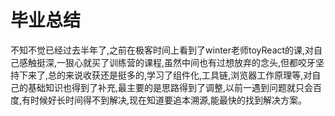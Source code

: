  # 毕业总结
 不知不觉已经过去半年了,之前在极客时间上看到了winter老师toyReact的课,对自己感触挺深,一狠心就买了训练营的课程,虽然中间也有过想放弃的念头,但都咬牙坚持下来了,总的来说收获还是挺多的,学习了组件化,工具链,浏览器工作原理等,对自己的基础知识也得到了补充,最主要的是思路得到了调整,以前一遇到问题就只会百度,有时候好长时间得不到解决,现在知道要追本溯源,能最快的找到解决方案。


